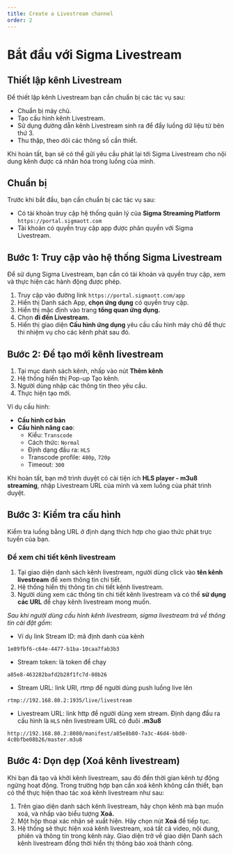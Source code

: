 ```yaml
---
title: Create a Livestream channel
order: 2
---
```


# Bắt đầu với Sigma Livestream

## Thiết lập kênh Livestream

Để thiết lập kênh Livestream bạn cần chuẩn bị các tác vụ sau:

- Chuẩn bị máy chủ.
- Tạo cấu hình kênh Livestream.
- Sử dụng đường dẫn kênh Livestream sinh ra để đẩy luồng dữ liệu từ bên thứ 3.
- Thu thập, theo dõi các thông số cần thiết.

Khi hoàn tất, bạn sẽ có thể gửi yêu cầu phát lại tới Sigma Livestream cho nội dung kênh được cá nhân hóa trong luồng của mình.

## Chuẩn bị

Trước khi bắt đầu, bạn cần chuẩn bị các tác vụ sau:

- Có tài khoản truy cập hệ thống quản lý của **Sigma Streaming Platform** `https://portal.sigmaott.com`
- Tài khoản có quyền truy cập app được phân quyền với Sigma Livestream.

## Bước 1: Truy cập vào hệ thống Sigma Livestream

Để sử dụng Sigma Livestream, bạn cần có tài khoản và quyền truy cập, xem và thực hiện các hành động được phép.

1. Truy cập vào đường link `https://portal.sigmaott.com/app`
2. Hiển thị Danh sách App, **chọn ứng dụng** có quyền truy cập.
3. Hiển thị mặc định vào trang **tổng quan ứng dụng.**
4. Chọn **đi đến Livestream.**
5. Hiển thị giao diện **Cấu hình ứng dụng** yêu cầu cấu hình máy chủ để thực thi nhiệm vụ cho các kênh phát sau đó.

## Bước 2: Để tạo mới kênh livestream

1. Tại mục danh sách kênh, nhấp vào nút **Thêm kênh**
2. Hệ thống hiển thị Pop-up Tạo kênh.
3. Người dùng nhập các thông tin theo yêu cầu.
4. Thực hiện tạo mới.

Ví dụ cấu hình:

- **Cấu hình cơ bản**
- **Cấu hình nâng cao**:
  - Kiểu: `Transcode`
  - Cách thức: `Normal`
  - Định dạng đầu ra: `HLS`
  - Transcode profile: `480p`, `720p`
  - Timeout: `300`

Khi hoàn tất, bạn mở trình duyệt  có cài tiện ích **HLS player - m3u8 streaming**, nhập Livestream URL của mình và xem luồng của phát trình duyệt.

## Bước 3: Kiểm tra cấu hình

Kiểm tra luồng bằng URL ở định dạng thích hợp cho giao thức phát trực tuyến của bạn.

### Để xem chi tiết kênh livestream

1. Tại giao diện danh sách kênh livestream, người dùng click vào **tên kênh livestream** để xem thông tin chi tiết.
2. Hệ thống hiển thị thông tin chi tiết kênh livestream.
3. Người dùng xem các thông tin chi tiết kênh livestream và có thể **sử dụng các URL** để chạy kênh livestream mong muốn.

_Sau khi người dùng cấu hình kênh livestream, sigma livestream trả về thông tin cài đặt gồm:_

- Ví dụ link Stream ID: mã định danh của kênh

```
1e89fbf6-c64e-4477-b1ba-10caa7fab3b3
```

- Stream token: là token để chạy

```
a85e8-463282bafd2b28f1fc7d-08b26
```

- Stream URL: link URI, rtmp để người dùng push luồng live lên

```
rtmp://192.168.80.2:1935/live/livestream
```

- Livestream URL: link http để người dùng xem stream. Định dạng đầu ra cấu hình là `HLS` nên livestream URL có đuôi **.m3u8**

```
http://192.168.80.2:8080/manifest/a85e8b80-7a3c-46d4-bbd0-4c0bfbe08b26/master.m3u8
```

## Bước 4: Dọn dẹp (Xoá kênh livestream)

Khi bạn đã tạo và khởi kênh livestream, sau đó đến thời gian kênh tự động ngừng hoạt động. Trong trường hợp bạn cần xoá kênh không cần thiết, bạn có thể thực hiện thao tác xoá kênh livestream như sau:

1. Trên giao diện danh sách kênh livestream, hãy chọn kênh mà bạn muốn xoá, và nhấp vào biểu tượng **Xoá.**
2. Một hộp thoại xác nhận sẽ xuất hiện. Hãy chọn nút **Xoá** để tiếp tục.
3. Hệ thống sẽ thực hiện xoá kênh livestream, xoá tất cả video, nội dung, phiên và thông tin trong kênh này. Giao diện trở về giao diện Danh sách kênh livestream đồng thời hiển thị thông báo xoá thành công.
